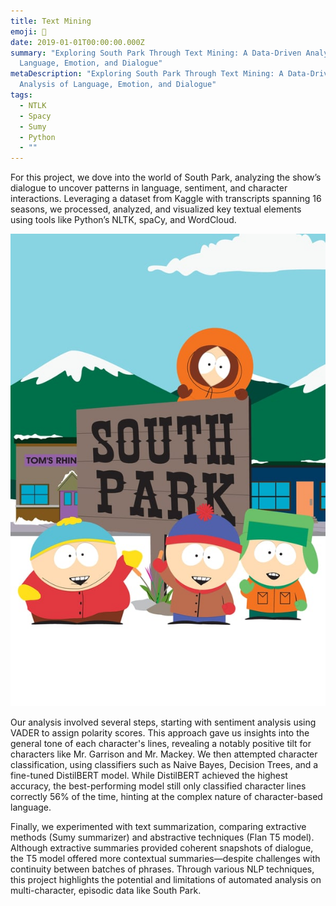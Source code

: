 ```yaml
---
title: Text Mining
emoji: 🔎
date: 2019-01-01T00:00:00.000Z
summary: "Exploring South Park Through Text Mining: A Data-Driven Analysis of
  Language, Emotion, and Dialogue"
metaDescription: "Exploring South Park Through Text Mining: A Data-Driven
  Analysis of Language, Emotion, and Dialogue"
tags:
  - NTLK
  - Spacy
  - Sumy
  - Python
  - ""
---
```

For this project, we dove into the world of South Park, analyzing the show’s dialogue to uncover patterns in language, sentiment, and character interactions. Leveraging a dataset from Kaggle with transcripts spanning 16 seasons, we processed, analyzed, and visualized key textual elements using tools like Python’s NLTK, spaCy, and WordCloud.

![South Park](/src/assets/img/sp.jpeg "South Park ")

Our analysis involved several steps, starting with sentiment analysis using VADER to assign polarity scores. This approach gave us insights into the general tone of each character's lines, revealing a notably positive tilt for characters like Mr. Garrison and Mr. Mackey. We then attempted character classification, using classifiers such as Naive Bayes, Decision Trees, and a fine-tuned DistilBERT model. While DistilBERT achieved the highest accuracy, the best-performing model still only classified character lines correctly 56% of the time, hinting at the complex nature of character-based language.

Finally, we experimented with text summarization, comparing extractive methods (Sumy summarizer) and abstractive techniques (Flan T5 model). Although extractive summaries provided coherent snapshots of dialogue, the T5 model offered more contextual summaries—despite challenges with continuity between batches of phrases. Through various NLP techniques, this project highlights the potential and limitations of automated analysis on multi-character, episodic data like South Park.